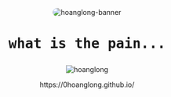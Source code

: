 
<div align="center">

<img src="https://0hoanglong.github.io/img/pain.jpg" alt="hoanglong-banner" style="border-radius: 15px;">
<div align="center">
  <h1><pre>what is the pain...</pre></h1>
</div>
<p align="center">
  <img src="https://github-readme-stats.vercel.app/api/top-langs/?username=0hoanglong&layout=compact&hide=html&title_color=&theme=dark&text_color=&hide_border=1&border_radius=10" alt="hoanglong">
</p>
https://0hoanglong.github.io/
</div>
